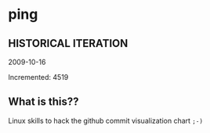 # ping

## HISTORICAL ITERATION
2009-10-16

Incremented: 4519

## What is this?? 
Linux skills to hack the github commit visualization chart `;-)`
